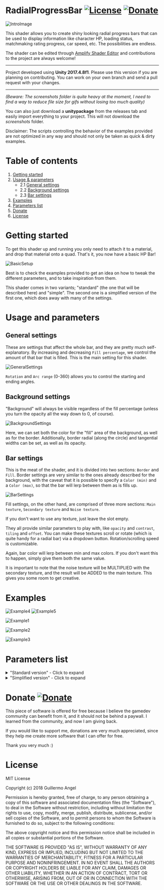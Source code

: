 # RadialProgressBar [![License](https://img.shields.io/badge/License-MIT-lightgrey.svg?style=flat)](http://adultlink.mit-license.org) [![Donate](https://img.shields.io/badge/Donate-PayPal-green.svg)](https://www.paypal.me/adultlink/5usd)

![IntroImage](Screenshots/AllInterfaceExamples.gif)

This shader allows you to create shiny looking radial progress bars that can be used to display information like character HP, loading status, matchmaking rating progress, car speed, etc. The possibilities are endless.

The shader can be edited through [Amplify Shader Editor](http://amplify.pt/unity/amplify-shader-editor) and contributions to the project are always welcome!

---

Project developed using **Unity 2017.4.8f1**. Please use this version if you are planning on contributing. You can work on your own branch and send a pull request with your changes.

---

_(Beware: The screenshots folder is quite heavy at the moment, I need to find a way to reduce file size for gifs without losing too much quality)_

You can also just download a **unitypackage** from the releases tab and easily import everything to your project. This will not download the _screenshots_ folder.

Disclaimer: The scripts controlling the behavior of the examples provided are not optimized in any way and should not only be taken as quick & dirty examples.

# Table of contents
1. [Getting started](#getting-started)
2. [Usage & parameters](#usage-and-parameters)
   - 2.1 [General settings](#general-settings)
   - 2.2 [Background settings](#background-settings)
   - 2.3 [Bar settings](#bar-settings)
3. [Examples](#examples)
4. [Parameters list](#parameters-list)
5. [Donate](#donate)
6. [License](#license)

# Getting started

To get this shader up and running you only need to attach it to a material, and drop that material onto a quad. That's it, you now have a basic HP Bar!

![BasicSetup](Screenshots/BasicSetup.png)

Best is to check the examples provided to get an idea on how to tweak the different parameters, and to take inspiration from them.

This shader comes in two variants; "standard" (the one that will be described here) and "simple". The second one is a simplified version of the first one, which does away with many of the settings.

# Usage and parameters

## General settings

These are settings that affect the whole bar, and they are pretty much self-explanatory. By increasing and decreasing `Fill percentage`, we control the amount of that bar that is filled. This is the main setting for this shader.

![GeneralSettings](Screenshots/GeneralSettings.jpg)

`Rotation` and `Arc range` (0-360) allows you to control the starting and ending angles.

## Background settings

"Background" will always be visible regardless of the fill percentage (unless you turn the opacity all the way down to 0, of course).

![BackgroundSettings](Screenshots/BackgroundSettings.jpg)

Here, we can set both the color for the "fill" area of the background, as well as for the border. Additionally, border radial (along the circle) and tangential widths can be set, as well as its opacity.

## Bar settings

This is the meat of the shader, and it is divided into two sections: `Border` and `Fill`. Border settings are very similar to the ones already described for the background, with the caveat that it is possible to specify a `Color (min)` and a `Color (max)`, so that the bar will lerp between them as is fills up.

![BarSettings](Screenshots/BarSettings.jpg)

Fill settings, on the other hand, are comprised of three more sections: `Main texture`, `Secondary texture` and `Noise texture`.

If you don't want to use any texture, just leave the slot empty.

They all provide similar parameters to play with, like `opacity` and `contrast`, `tiling` and `offset`. You can make these textures scroll or rotate (which is quite handy for a radial bar) via a dropdown button. Rotation/scrolling speed is customizable.

Again, bar color will lerp between min and max colors. If you don't want this to happen, simply give them both the same value.

It is important to note that the noise texture will be MULTIPLIED with the secondary texture, and the result will be ADDED to the main texture. This gives you some room to get creative.

# Examples

![Example4](Screenshots/Example4.gif) ![Example5](Screenshots/Example5.gif)

![Example1](Screenshots/Example1.gif)

![Example2](Screenshots/Example2.gif)

![Example3](Screenshots/Example3.gif)

# Parameters list

<details><summary>"Standard version" - Click to expand</summary><p>

```C#

//MAIN SETTINGS
_Radius
_Arcrange
_Fillpercentage
_Globalopacity
_Rotation

//BACKGROUND
_Backgroundfillcolor
_Backgroundopacity
_Backgroundbordercolor
_Backgroundborderopacity
_Backgroundborderradialwidth
_Backgroundbordertangentwidth

//BAR - BORDER
_Bordermincolor
_Bordermaxcolor
_Mainbarborderopacity
_Mainborderradialwidth
_Mainbordertangentwidth

//BAR - MAIN TEXTURE
_Maintex
_Barmincolor
_Barmaxcolor
_Maintexopacity
_Maintexcontrast
_Invertmaintex
_Mainscrollrotate
_Maintexscrollspeed
_Maintexrotationspeed
_Maintextiling
_Maintexoffset

//BAR - SECONDARY TEXTURE
_Secondarytex
_Barsecondarymincolor
_Barsecondarymaxcolor
_Secondarytexopacity
_Secondarytexcontrast
_Invertsecondarytex
_Secondaryscrollrotate
_Secondarytexscrollspeed
_Secondarytexrotationspeed
_Secondarytextiling
_Secondarytexoffset

//BAR - NOISE TEXTURE
_Noisetex
_Noiseintensity
_Noisetexcontrast
_Invertnoisetex
_Noisetexspeed
_Noisetextiling
_Noisetexoffset

```

</p></details>

<details><summary>"Simplified version" - Click to expand</summary><p>
 
```C#

//MAIN SETTINGS
_Radius
_Arcrange
_Fillpercentage
_Globalopacity
_Rotation

//BAR
_Barmincolor
_Barmaxcolor
```

</p></details>

# Donate [![Donate](https://img.shields.io/badge/Donate-PayPal-green.svg)](https://www.paypal.me/adultlink/5usd)

This piece of software is offered for free because I believe the gamedev community can benefit from it, and it should not be behind a paywall. I learned from the community, and now I am giving back.

If you would like to support me, donations are very much appreciated, since they help me create more software that I can offer for free.

Thank you very much :)

# License
MIT License

Copyright (c) 2018 Guillermo Angel

Permission is hereby granted, free of charge, to any person obtaining a copy
of this software and associated documentation files (the "Software"), to deal
in the Software without restriction, including without limitation the rights
to use, copy, modify, merge, publish, distribute, sublicense, and/or sell
copies of the Software, and to permit persons to whom the Software is
furnished to do so, subject to the following conditions:

The above copyright notice and this permission notice shall be included in all
copies or substantial portions of the Software.

THE SOFTWARE IS PROVIDED "AS IS", WITHOUT WARRANTY OF ANY KIND, EXPRESS OR
IMPLIED, INCLUDING BUT NOT LIMITED TO THE WARRANTIES OF MERCHANTABILITY,
FITNESS FOR A PARTICULAR PURPOSE AND NONINFRINGEMENT. IN NO EVENT SHALL THE
AUTHORS OR COPYRIGHT HOLDERS BE LIABLE FOR ANY CLAIM, DAMAGES OR OTHER
LIABILITY, WHETHER IN AN ACTION OF CONTRACT, TORT OR OTHERWISE, ARISING FROM,
OUT OF OR IN CONNECTION WITH THE SOFTWARE OR THE USE OR OTHER DEALINGS IN THE
SOFTWARE.
